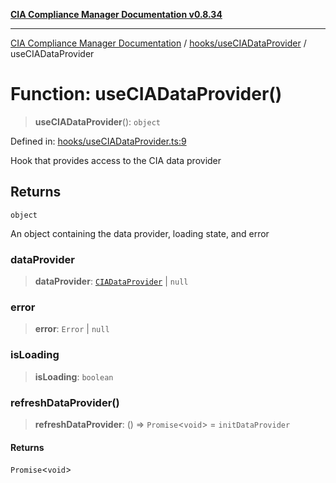 [**CIA Compliance Manager Documentation v0.8.34**](../../../README.md)

***

[CIA Compliance Manager Documentation](../../../modules.md) / [hooks/useCIADataProvider](../README.md) / useCIADataProvider

# Function: useCIADataProvider()

> **useCIADataProvider**(): `object`

Defined in: [hooks/useCIADataProvider.ts:9](https://github.com/Hack23/cia-compliance-manager/blob/a33140701dae02a85d2f0d957645dda4d2c4da41/src/hooks/useCIADataProvider.ts#L9)

Hook that provides access to the CIA data provider

## Returns

`object`

An object containing the data provider, loading state, and error

### dataProvider

> **dataProvider**: [`CIADataProvider`](../../../types/interfaces/CIADataProvider.md) \| `null`

### error

> **error**: `Error` \| `null`

### isLoading

> **isLoading**: `boolean`

### refreshDataProvider()

> **refreshDataProvider**: () => `Promise`\<`void`\> = `initDataProvider`

#### Returns

`Promise`\<`void`\>
